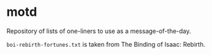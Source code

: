 # motd

Repository of lists of one-liners to use as a message-of-the-day.

`boi-rebirth-fortunes.txt` is taken from The Binding of Isaac: Rebirth.

